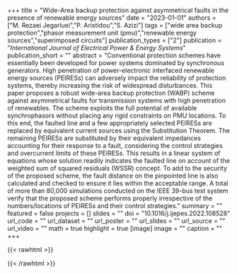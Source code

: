 +++
title = "Wide-Area backup protection against asymmetrical faults in the presence of renewable energy sources"
date = "2023-01-01"
authors = ["M. Rezaei Jegarluei","P. Aristidou","S. Azizi"]
tags = ["wide area backup protection","phasor measurement unit (pmu)","renewable energy sources","superimposed circuits"]
publication_types = ["2"]
publication = "_International Journal of Electrical Power & Energy Systems_"
publication_short = ""
abstract = "Conventional protection schemes have essentially been developed for power systems dominated by synchronous generators. High penetration of power-electronic interfaced renewable energy sources (PEIRESs) can adversely impact the reliability of protection systems, thereby increasing the risk of widespread disturbances. This paper proposes a robust wide-area backup protection (WABP) scheme against asymmetrical faults for transmission systems with high penetration of renewables. The scheme exploits the full potential of available synchrophasors without placing any rigid constraints on PMU locations. To this end, the faulted line and a few appropriately selected PEIRESs are replaced by equivalent current sources using the Substitution Theorem. The remaining PEIRESs are substituted by their equivalent impedances accounting for their response to a fault, considering the control strategies and overcurrent limits of these PEIRESs. This results in a linear system of equations whose solution readily indicates the faulted line on account of the weighted sum of squared residuals (WSSR) concept. To add to the security of the proposed scheme, the fault distance on the pinpointed line is also calculated and checked to ensure it lies within the acceptable range. A total of more than 80,000 simulations conducted on the IEEE 39-bus test system verify that the proposed scheme performs properly irrespective of the numbers/locations of PEIRESs and their control strategies."
summary = ""
featured = false
projects = []
slides = ""
doi = "10.1016/j.ijepes.2022.108528"
url_code = ""
url_dataset = ""
url_poster = ""
url_slides = ""
url_source = ""
url_video = ""
math = true
highlight = true
[image]
image = ""
caption = ""
+++

{{< rawhtml >}}
<div data-badge-details="right" data-badge-type="medium-donut" data-doi="10.1016/j.ijepes.2022.108528" data-hide-no-mentions="true" class="altmetric-embed"></div>
{{< /rawhtml >}}

